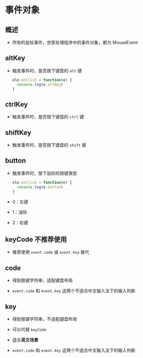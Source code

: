# 事件对象

## 概述

+ 所有的鼠标事件，世家处理程序中的事件对象，都为 MouseEvent

## altKey

+ 触发事件时，是否按下键盘的 `alt` 键

    ```js
    ele.onClick = function(e) {
      console.log(e.altKey)
    }
    ```

## ctrlKey

+ 触发事件时，是否按下键盘的 `ctrl` 键

## shiftKey

+ 触发事件时，是否按下键盘的 `shift` 键

## button

+ 触发事件时，按下鼠标的按键类型

    ```js
    ele.onClick = function(e) {
      console.log(e.button)
    }
    ```

+ 0：左键

+ 1：滚轮

+ 2：右键

## keyCode 不推荐使用

+ 推荐使用 `event.code` 或 `event.key` 替代

## code

+ 得到按键字符串，适配键盘布局

+ `event.code` 和 `event.key` 这两个不适合中文输入法下的输入判断

## key

+ 得到按键字符串，不适配键盘布局

+ 可以代替 `keyCode`

+ 适合**英文场景**

+ `event.code` 和 `event.key` 这两个不适合中文输入法下的输入判断
